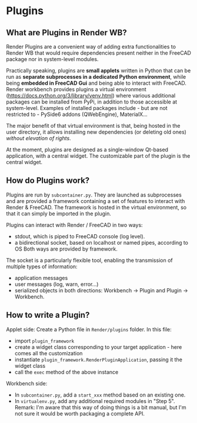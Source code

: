 # Plugins

## What are Plugins in Render WB?
Render Plugins are a convenient way of adding extra functionalities to Render WB that would
require dependencies present neither in the FreeCAD package nor in system-level modules.

Practically speaking, plugins are **small applets** written in Python that can be run as **separate subprocesses in a dedicated Python environment**,
while being **embedded in FreeCAD Gui** and being able to interact with FreeCAD. Render workbench provides plugins a virtual environment (https://docs.python.org/3/library/venv.html) where various additional packages can be installed from PyPi, in addition to those accessible at system-level.
Examples of installed packages include - but are not restricted to - PySide6 addons (QWebEngine), MaterialX...

The major benefit of that virtual environment is that, being hosted in the user directory, it allows installing new dependencies (or deleting old ones)
_without elevation of rights_.

At the moment, plugins are designed as a single-window Qt-based application, with a central widget. The customizable part of the plugin is the central widget.

## How do Plugins work?
Plugins are run by `subcontainer.py`. They are launched as subprocesses and are provided a framework
containing a set of features to interact with Render & FreeCAD. 
The framework is hosted in the virtual environment, so that it can simply be imported in the plugin.

Plugins can interact with Render / FreeCAD in two ways:
* stdout, which is piped to FreeCAD console (log level).
* a bidirectional socket, based on localhost or named pipes, according to OS 
Both ways are provided by framework.

The socket is a particularly flexible tool, enabling the transmission of multiple types of information:
- application messages
- user messages (log, warn, error...)
- serialized objects
in both directions: Workbench -> Plugin and Plugin -> Workbench. 
 
## How to write a Plugin?
Applet side:
Create a Python file in `Render/plugins` folder.
In this file:
* import `plugin_framework`
* create a widget class corresponding to your target application - here comes all the customization
* instantiate `plugin_framework.RenderPluginApplication`, passing it the widget class
* call the `exec` method of the above instance

Workbench side:
* In `subcontainer.py`, add a `start_xxx` method based on an existing one.
* In `virtualenv.py`, add any additional required modules in "Step 5".
Remark: I'm aware that this way of doing things is a bit manual, but I'm not sure it would be worth packaging a complete API.
